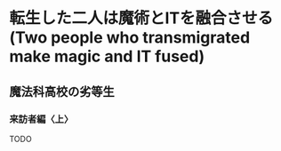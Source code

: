 # 転生した二人は魔術とITを融合させる(Two people who transmigrated make magic and IT fused)

## 魔法科高校の劣等生

### 来訪者編〈上〉

TODO
